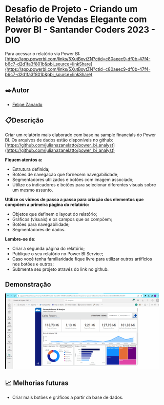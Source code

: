 # Desafio de Projeto - Criando um Relatório de Vendas Elegante com Power BI - Santander Coders 2023 - DIO

Para acessar o relatório via Power BI: [https://app.powerbi.com/links/5XutBovtZN?ctid=c80aeec9-df0b-47f4-b6c7-d2d1fa3f801b&pbi_source=linkShare](https://app.powerbi.com/links/5XutBovtZN?ctid=c80aeec9-df0b-47f4-b6c7-d2d1fa3f801b&pbi_source=linkShare)

## ✒️Autor
- [Felipe Zanardo](https://github.com/FelipeBZanardo)

## 📋Descrição

Criar um relatório mais elaborado com base na sample financials do Power BI. Os arquivos de dados estão disponíveis no github: [https://github.com/julianazanelatto/power_bi_analyst](https://github.com/julianazanelatto/power_bi_analyst) 

**Fiquem atentos a:** 
- Estrutura definida;
- Botões de navegação que fornecem navegabilidade;
- Segmentadores utilizados e botões com imagem associado;
- Utilize os indicadores e botões para selecionar diferentes visuais sobre um mesmo assunto.

 **Utilize os vídeos de passo a passo para criação dos elementos que compõem a primeira página do relatório:**
- Objetos que definem o layout do relatório;
- Gráficos (visuais) e os campos que os compõem;
- Botões para navegabilidade; 
- Segmentadores de dados.

**Lembre-se de:** 
- Criar a segunda página do relatório;
- Publique o seu relatório no Power BI Service;
- Caso você tenha familiaridade fique livre para utilizar outros artifícios nos botões e outros;
- Submenta seu projeto através do link no github.
  
## Demonstração
<p align="center">
  <img src="./_captures/Demonstracao.gif">
</p>

## 📈 Melhorias futuras

- Criar mais botões e gráficos a partir da base de dados.

